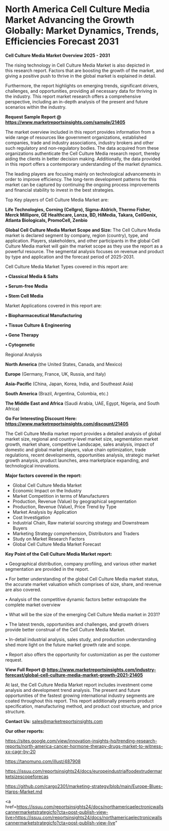 # North America Cell Culture Media Market Advancing the Growth Globally: Market Dynamics, Trends, Efficiencies Forecast 2031

<Strong> Cell Culture Media Market Overview 2025 - 2031</strong>

The rising technology in Cell Culture Media Market is also depicted in this research report. Factors that are boosting the growth of the market, and giving a positive push to thrive in the global market is explained in detail.

Furthermore, the report highlights on emerging trends, significant drivers, challenges, and opportunities, providing all necessary data for thriving in the industry. This report market research offers a comprehensive perspective, including an in-depth analysis of the present and future scenarios within the industry.

<strong>Request Sample Report @ <a href=https://www.marketreportsinsights.com/sample/21405>https://www.marketreportsinsights.com/sample/21405</a></strong>

The market overview included in this report provides information from a wide range of resources like government organizations, established companies, trade and industry associations, industry brokers and other such regulatory and non-regulatory bodies. The data acquired from these organizations authenticate the Cell Culture Media research report, thereby aiding the clients in better decision making. Additionally, the data provided in this report offers a contemporary understanding of the market dynamics.

The leading players are focusing mainly on technological advancements in order to improve efficiency. The long-term development patterns for this market can be captured by continuing the ongoing process improvements and financial stability to invest in the best strategies.

Top Key players of Cell Culture Media Market are:

<strong>Life Technologies, Corning (Cellgro), Sigma-Aldrich, Thermo Fisher, Merck Millipore, GE Healthcare, Lonza, BD, HiMedia, Takara, CellGenix, Atlanta Biologicals, PromoCell, Zenbio</strong>

<strong><b>Global Cell Culture Media Market Scope and Size:</b></strong>
The Cell Culture Media market is declared segment by company, region (country), type, and application. Players, stakeholders, and other participants in the global Cell Culture Media market will gain the market scope as they use the report as a powerful resource. The segmental analysis focuses on revenue and product by type and application and the forecast period of 2025-2031.

Cell Culture Media Market Types covered in this report are:

<strong>• Classical Media & Salts

• Serum-free Media

• Stem Cell Media</strong>

Market Applications covered in this report are:

<strong>• Biopharmaceutical Manufacturing

• Tissue Culture & Engineering

• Gene Therapy

• Cytogenetic</strong> 

Regional Analysis

<strong>North America</strong> (the United States, Canada, and Mexico)

<strong>Europe</strong> (Germany, France, UK, Russia, and Italy)

<strong>Asia-Pacific</strong> (China, Japan, Korea, India, and Southeast Asia)

<strong>South America</strong> (Brazil, Argentina, Colombia, etc.)

<strong>The Middle East and Africa</strong> (Saudi Arabia, UAE, Egypt, Nigeria, and South Africa)

<strong>Go For Interesting Discount Here: <a href=https://www.marketreportsinsights.com/discount/21405>https://www.marketreportsinsights.com/discount/21405</a></strong>

The Cell Culture Media market report provides a detailed analysis of global market size, regional and country-level market size, segmentation market growth, market share, competitive Landscape, sales analysis, impact of domestic and global market players, value chain optimization, trade regulations, recent developments, opportunities analysis, strategic market growth analysis, product launches, area marketplace expanding, and technological innovations.

<strong><b>Major factors covered in the report:</b></strong>
<ul>
  <li>Global Cell Culture Media Market </li>
  <li>Economic Impact on the Industry</li>
  <li>Market Competition in terms of Manufacturers</li>
  <li>Production, Revenue (Value) by geographical segmentation</li>
  <li>Production, Revenue (Value), Price Trend by Type</li>
  <li>Market Analysis by Application</li>
  <li>Cost Investigation</li>
  <li>Industrial Chain, Raw material sourcing strategy and Downstream Buyers</li>
  <li>Marketing Strategy comprehension, Distributors and Traders</li>
  <li>Study on Market Research Factors</li>
  <li>Global Cell Culture Media Market Forecast</li>
</ul>

<strong><b>Key Point of the Cell Culture Media Market report:</b></strong>

• Geographical distribution, company profiling, and various other market segmentation are provided in the report.

• For better understanding of the global Cell Culture Media market status, the accurate market valuation which comprises of size, share, and revenue are also covered.

• Analysis of the competitive dynamic factors better extrapolate the complete market overview

• What will be the size of the emerging Cell Culture Media market in 2031?

• The latest trends, opportunities and challenges, and growth drivers provide better construal of the Cell Culture Media Market.

• In-detail industrial analysis, sales study, and production understanding shed more light on the future market growth rate and scope.

• Report also offers the opportunity for customization as per the customer request.

<strong><b>View Full Report @ <a href=https://www.marketreportsinsights.com/industry-forecast/global-cell-culture-media-market-growth-2021-21405>https://www.marketreportsinsights.com/industry-forecast/global-cell-culture-media-market-growth-2021-21405</a></b></strong>


At last, the Cell Culture Media Market report includes investment come analysis and development trend analysis. The present and future opportunities of the fastest growing international industry segments are coated throughout this report. This report additionally presents product specification, manufacturing method, and product cost structure, and price structure.

<strong>Contact Us:</strong>
sales@marketreportsinsights.com

<strong>Our other reports:</strong>

<a href=https://sites.google.com/view/innovation-insights-hq/trending-research-reports/north-america-cancer-hormone-therapy-drugs-market-to-witness-xx-cagr-by-20>https://sites.google.com/view/innovation-insights-hq/trending-research-reports/north-america-cancer-hormone-therapy-drugs-market-to-witness-xx-cagr-by-20</a>

<a href=https://tanomuno.com/illust/487908>https://tanomuno.com/illust/487908</a>

<a href=https://issuu.com/reportsinsights24/docs/europeindustrialfoodextrudermarketsizescopeforecas>https://issuu.com/reportsinsights24/docs/europeindustrialfoodextrudermarketsizescopeforecas</a>

<a href=https://github.com/cargo2301/marketing-strategy/blob/main/Europe-Blues-Harps-Market.md>https://github.com/cargo2301/marketing-strategy/blob/main/Europe-Blues-Harps-Market.md</a>

<a href=https://issuu.com/reportsinsights24/docs/northamericaelectronicwallscannermarketstrategicfo?cta=post-publish-view-live>https://issuu.com/reportsinsights24/docs/northamericaelectronicwallscannermarketstrategicfo?cta=post-publish-view-live</a>"
